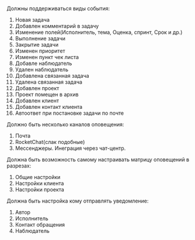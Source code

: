 Должны поддерживаться виды события:

1. Новая задача
2. Добавлен комментарий в задачу
3. Изменение полей(Исполнитель, тема, Оценка, спринт, Срок и др.)
4. Выполнение задачи
5. Закрытие задачи
6. Изменен приоритет
7. Изменен пункт чек листа
8. Добавле наблюдатель
9. Удален наблюдатель
10. Добавлена связанная задача
11. Удалена связанная задача
12. Добавлен проект
13. Проект помещен в архив
14. Добавлен клиент
15. Добавлен контакт клиента
16. Автоответ при постановке задачи по почте


Должно быть несколько каналов оповещения:

1. Почта
2. RocketChat(слак подобные)
3. Мессенджеры. Инеграция через чат-центр. 


Должна быть возможность самому настраивать матрицу оповещений в разрезах:

1. Общие настройки
2. Настройки клиента
2. Настройки проекта

Должна быть настройка кому отправлять уведомление:

1. Автор
2. Исполнитель
3. Контакт обращения 
4. Наблюдатель
